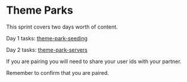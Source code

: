 # Theme Parks

This sprint covers two days worth of content.

Day 1 tasks:  [theme-park-seeding](https://l2c.northcoders.com/courses/data-fun/theme-parks-seeding)

Day 2 tasks: [theme-park-servers](https://l2c.northcoders.com/courses/de2-backend/theme-parks-servers)

If you are pairing you will need to share your user ids with your partner.

Remember to confirm that you are paired.

